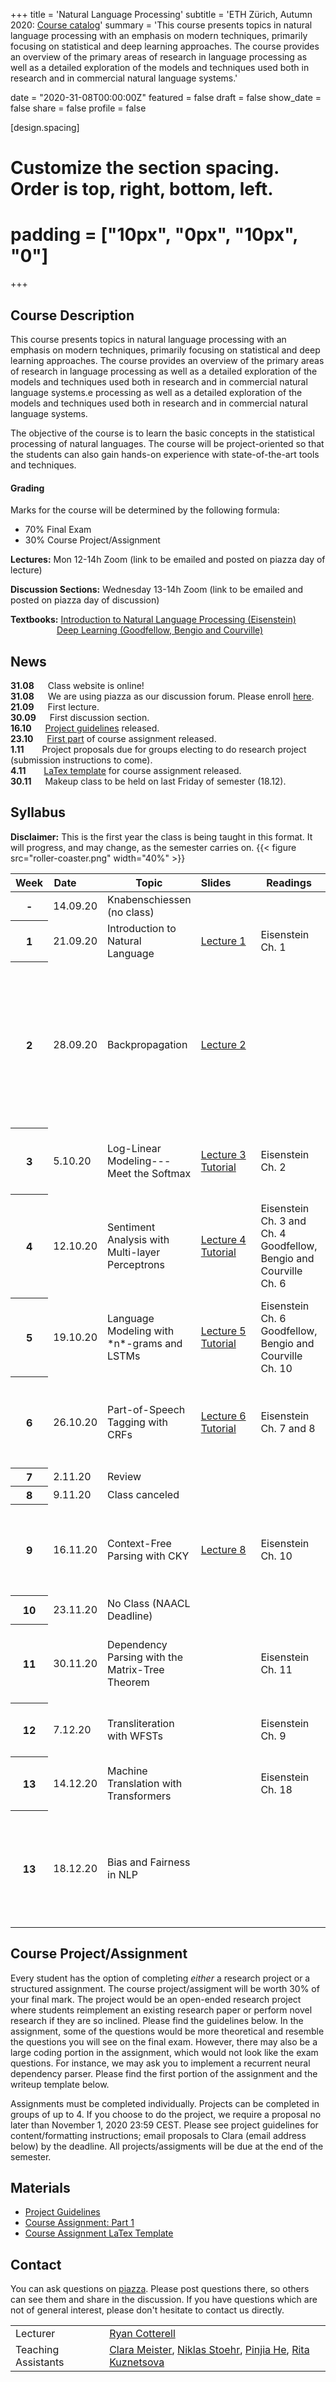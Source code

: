 
+++
title = 'Natural Language Processing'
subtitle = 'ETH Zürich, Autumn 2020: [Course catalog](http://vvz.ethz.ch/Vorlesungsverzeichnis/lerneinheit.view?semkez=2020W&lang=de&ansicht=EINSCHRAENKUNGEN&lerneinheitId=141758)'
summary = 'This course presents topics in natural language processing with an emphasis on modern techniques, primarily focusing on statistical and deep learning approaches. The course provides an overview of the primary areas of research in language processing as well as a detailed exploration of the models and techniques used both in research and in commercial natural language systems.'

date = "2020-31-08T00:00:00Z"
featured = false
draft = false
show_date = false
share = false
profile = false

[design.spacing]
  # Customize the section spacing. Order is top, right, bottom, left.
  # padding = ["10px", "0px", "10px", "0"]

+++
## Course Description
This course presents topics in natural language processing with an emphasis on modern techniques, primarily focusing on statistical and deep learning approaches. The course provides an overview of the primary areas of research in language processing as well as a detailed exploration of the models and techniques used both in research and in commercial natural language systems.e processing as well as a detailed exploration of the models and techniques used both in research and in commercial natural language systems.

The objective of the course is to learn the basic concepts in the statistical processing of natural languages. The course will be project-oriented so that the students can also gain hands-on experience with state-of-the-art tools and techniques.

#### Grading
Marks for the course will be determined by the following formula:  
* 70% Final Exam  
* 30% Course Project/Assignment


**Lectures:** Mon 12-14h Zoom (link to be emailed and posted on piazza day of lecture)

**Discussion Sections:** Wednesday 13-14h Zoom (link to be emailed and posted on piazza day of discussion)

**Textbooks:** [Introduction to Natural Language Processing (Eisenstein)](https://www.amazon.de/Jacob-Eisenstein/dp/0262042843/ref=sr_1_1?__mk_de_DE=%C3%85M%C3%85%C5%BD%C3%95%C3%91&crid=30OMHV1C018JY&dchild=1&keywords=introduction+to+natural+language+processing&qid=1598878964&sprefix=introduction+to+na%2Caps%2C148&sr=8-1)  
&emsp;&emsp;&emsp;&emsp;&emsp; [Deep Learning (Goodfellow, Bengio and Courville)](https://www.deeplearningbook.org/)

## News

**31.08** &emsp; Class website is online!  
**31.08** &emsp; We are using piazza as our discussion forum. Please enroll [here](https://www.piazza.com/ethz.ch/fall2020/252300500l).  
**21.09** &emsp; First lecture.  
**30.09** &emsp; First discussion section.  
**16.10** &emsp; [Project guidelines](https://drive.google.com/file/d/125XGqBMwGHpFc6pS1JNhmbEXFpt_hGHC/view?usp=sharing) released.  
**23.10** &emsp; [First part](https://drive.google.com/file/d/1EcLANxfCsW8xHyT8JYB7CSVYp8WxNQhP/view?usp=sharing) of course assignment released.   
**1.11** &emsp;&ensp; Project proposals due for groups electing to do research project (submission instructions to come).  
**4.11** &emsp;&ensp; [LaTex template](https://www.overleaf.com/read/vdpvbjpwrrvb) for course assignment released.  
**30.11** &emsp; Makeup class to be held on last Friday of semester (18.12).


## Syllabus

**Disclaimer:** This is the first year the class is being taught in this format. It will progress, and may change, as the semester carries on.
{{< figure src="roller-coaster.png" width="40%" >}}
<table class="table">
  <thead>
    <tr>
      <th scope="col" style='white-space:nowrap'>Week</th>
      <th scope="col" style='white-space:nowrap'>Date&emsp;&emsp;</th>
      <th scope="col" style='white-space:nowrap'>Topic</th>
      <th scope="col" style='white-space:nowrap'>Slides&emsp;&emsp;</th>
      <th scope="col" style='white-space:nowrap'>Readings</th>
      <th scope="col" style='white-space:nowrap'>Supplementary Material</th>
    </tr>
  </thead>
  <tbody>
    <tr>
      <th scope="row">-</th>
      <td>14.09.20</td>
      <td>Knabenschiessen (no class)</td>
      <td></td>
      <td></td>
      <td></td>
    </tr>
    <tr>
      <th scope="row">1</th>
      <td>21.09.20</td>
      <td>Introduction to Natural Language</td>
      <td><a href="https://drive.google.com/file/d/1QzLLQ5vEzMSG5T-FWaGSHwwHxiw-htD1/view?usp=sharing">Lecture 1</a></td>
      <td>Eisenstein Ch. 1</td>
      <td></td>
    </tr>
    <tr>
      <th scope="row">2</th>
      <td>28.09.20</td>
      <td>Backpropagation</td>
      <td><a href="https://drive.google.com/file/d/1eK14-qNV7t6aZrrnLp3_4jCTFB-vFMEw/view?usp=sharing">Lecture 2</a></td>
      <td></td>
      <td>
        <a href="https://colah.github.io/posts/2015-08-Backprop/">Chris Olah's Blog</a></br>
        <a href="https://people.cs.umass.edu/~domke/courses/sml2011/08autodiff_nnets.pdf">Justin Domke’s Notes</a></br>
        <a href="https://timvieira.github.io/blog/post/2017/08/18/backprop-is-not-just-the-chain-rule/">Tim Vieira’s Blog</a></br>
        <a href="https://ee227c.github.io/notes/ee227c-lecture16.pdf">Moritz Hardt’s Notes</a></br>
        <a href="https://core.ac.uk/download/pdf/82480031.pdf">Baur and Strassen (1983)</a></br>
        <a href="https://www.amazon.co.uk/Evaluating-Derivatives-Principles-Algorithmic-Differentiation/dp/0898716594/ref=sr_1_1?dchild=1&keywords=griewank&qid=1598888684&s=books&sr=1-1">Griewank and Walter (2008)</a></br>
        <a href="https://www.cs.jhu.edu/~jason/papers/eisner.spnlp16.pdf">Eisner (2016)</a></br>
        <a href="https://drive.google.com/file/d/1XWRz4yMi2A5BZSRSgnnbRJikqz7RYtrN/view?usp=sharing">Computation Graph for MLP</a></br>
        <a href="https://drive.google.com/file/d/1hsYIXXd6cEWocrhI-pQ4Ox8FG49Otu_m/view?usp=sharing">Computation Graph Example</a></td>
    </tr>
    <tr>
      <th scope="row">3</th>
      <td>5.10.20 </td>
      <td>Log-Linear Modeling---Meet the Softmax</td>
      <td><a href="https://drive.google.com/file/d/1lIyqnOTmHdBMaF7ZJGXK_1FAVoYcy4UU/view?usp=sharing">Lecture 3</a></br>
        <a href="https://drive.google.com/file/d/1ZDzByTlWmnrM4xpFZc2FOVt_-JZQNoG-/view?usp=sharing">Tutorial</a></td>
      <td>Eisenstein Ch. 2</td>
      <td><a href="https://www.cs.jhu.edu/~jason/papers/ferraro+eisner.tnlp13.pdf">Ferraro and Eisner (2013)</a></br>
        <a href="http://cs.jhu.edu/~jason/tutorials/loglin/further.html">Jason Eisner’s list of further resources on log-linear modeling</a></td>
    </tr>
    <tr>
      <th scope="row">4</th>
      <td>12.10.20</td>
      <td>Sentiment Analysis with Multi-layer Perceptrons</td>
      <td><a href="https://drive.google.com/file/d/1wgVbAq5bpm-YGDHU0YCsB4JwM-5WZqRp/view?usp=sharing">Lecture 4</a></br>
        <a href="https://drive.google.com/file/d/1s2i8M28bfVaVkM-YQs4Vv1ilJalqAuDn/view?usp=sharing">Tutorial</a></td>
      <td>Eisenstein Ch. 3 and Ch. 4</br>Goodfellow, Bengio and Courville Ch. 6</td>
      <td><a href="https://en.wikipedia.org/wiki/Universal_approximation_theorem">Wikipedia</a></br>
        <a href="http://citeseerx.ist.psu.edu/viewdoc/download?doi=10.1.1.441.7873&rep=rep1&type=pdf">Cybenko (1989)</a></br>
        <a href="https://arxiv.org/pdf/1710.11278.pdf">Hanin and Selke (2018)</a></br>
        <a href="https://www.cs.cornell.edu/home/llee/omsa/omsa.pdf">Pang and Lee (2008)</a></br>
        <a href="https://www.aclweb.org/anthology/P15-1162/">Iyyer et al. (2015)</a></br>
      <a href="https://arxiv.org/pdf/1411.2738.pdf">word2vec Parameter Learning Explained</a></br>
    <a href="https://arxiv.org/pdf/1402.3722.pdf">word2vec Explained</a></br></td>
    </tr>
    <tr>
      <th scope="row">5</th>
      <td>19.10.20</td>
      <td>Language Modeling with *n*-grams and LSTMs</td>
      <td><a href="https://drive.google.com/file/d/1oh3GCSaELhR9sbtmu2Ek_WKDUtD5LVdt/view?usp=sharing">Lecture 5</a></br>
        <a href="https://drive.google.com/file/d/1bKJaHOZjvbYJgkssFmIi7Qaw6z1Otnxa/view?usp=sharing">Tutorial</a></td>
      <td>Eisenstein Ch. 6</br>Goodfellow, Bengio and Courville Ch. 10</td>
      <td><a href="https://nlp.stanford.edu/~wcmac/papers/20050421-smoothing-tutorial.pdf">Good Tutorial on n-gram smoothing</a></br>
        <a href="https://en.wikipedia.org/wiki/Good%E2%80%93Turing_frequency_estimation">Good–Turing Smoothing</a></br>
        <a href="https://ieeexplore.ieee.org/document/479394">Kneser and Ney (1995)</a></br>
        <a href="https://www.jmlr.org/papers/volume3/bengio03a/bengio03a.pdf">Bengio et al. (2003)</a></br>
        <a href="https://www.isca-speech.org/archive/archive_papers/interspeech_2010/i10_1045.pdf">Mikolov et al. (2010)</a></td>
    </tr>
    <tr>
      <th scope="row">6</th>
      <td>26.10.20</td>
      <td>Part-of-Speech Tagging with CRFs</td>
      <td><a href="https://drive.google.com/file/d/14TKXf9Qm_47RXvjnXVAwWKC9ybt-oyZ4/view?usp=sharing">Lecture 6</a></br>
        <a href="https://drive.google.com/file/d/1obhXXD9i_1sUMFXijYJ-Y5Rcmdb1su2Y/view?usp=sharing">Tutorial</a></td>
      <td>Eisenstein Ch. 7 and 8</td>
      <td><a href="https://timvieira.github.io/blog/post/2015/04/29/multiclass-logistic-regression-and-conditional-random-fields-are-the-same-thing/">Tim Vieira's Blog</a></br>
        <a href="https://dl.acm.org/doi/10.5555/645529.658277">McCallum et al. (2000)</a></br>
        <a href="https://repository.upenn.edu/cgi/viewcontent.cgi?article=1162&context=cis_papers">Lafferty et al. (2001)</a></br>
        <a href="https://homepages.inf.ed.ac.uk/csutton/publications/crftut-fnt.pdf">Sutton and McCallum (2011)</a></br>
        <a href="https://mitpress.mit.edu/books/probabilistic-graphical-models">Koller and Friedman (2009)</a></td>
    </tr>
    <tr>
      <th scope="row">7</th>
      <td>2.11.20</td>
      <td>Review</td>
      <td></td>
      <td></td>
      <td></td>
    </tr>
    <tr>
      <th scope="row">8</th>
      <td>9.11.20</td>
      <td>Class canceled</td>
      <td></td>
      <td></td>
      <td></td>
    </tr>
    <tr>
      <th scope="row">9</th>
      <td>16.11.20</td>
      <td>Context-Free Parsing with CKY</td>
      <td><a href="https://drive.google.com/file/d/1Y2c-a4i0HFu3VMCENh-NlC5GM3ZOqfwm/view">Lecture 8</a></td>
      <td>Eisenstein Ch. 10</td>
      <td><a href="http://www.cs.columbia.edu/~mcollins/io.pdf">The Inside-Outside Algorithm</a></br>
        <a href="https://www.cs.jhu.edu/~jason/465/PowerPoint/lect08-parse.ppt">Jason Eisner’s Slides</a></br>
        <a href="https://www.ideals.illinois.edu/handle/2142/74304">Kasami (1966)</a></br>
        <a href="https://www.sciencedirect.com/science/article/pii/S001999586780007X?via%3Dihub">Younger (1967)</a></br>
        <a href="http://www.softwarepreservation.org/projects/FORTRAN/CockeSchwartz_ProgLangCompilers.pdf">Cocke and Schwartz (1970)</a></td>
    </tr>
    <tr>
      <th scope="row">10</th>
      <td>23.11.20</td>
      <td>No Class (NAACL Deadline)</td>
      <td></td>
      <td></td>
      <td></td>
    </tr>
    <tr>
      <th scope="row">11</th>
      <td>30.11.20</td>
      <td>Dependency Parsing with the Matrix-Tree Theorem</td>
      <td></td>
      <td>Eisenstein Ch. 11</td>
      <td><a href="https://www.aclweb.org/anthology/D07-1015/">Koo et al. (2007)</a></br>
        <a href="https://www.aclweb.org/anthology/D07-1014/">Smith and Smith (2007)</a></br>
        <a href="https://www.aclweb.org/anthology/W07-2216/">McDonald and Satta (2007)</a></br>
        <a href="https://www.morganclaypool.com/doi/abs/10.2200/S00169ED1V01Y200901HLT002">McDonald, Kübler and Nivre (2009)</a></td>
    </tr>
    <tr>
      <th scope="row">12</th>
      <td>7.12.20</td>
      <td>Transliteration with WFSTs</td>
      <td></td>
      <td>Eisenstein Ch. 9</td>
      <td><a href="https://www.aclweb.org/anthology/J98-4003.pdf">Knight and Graehl (1998)</a></br>
        <a href="https://cs.nyu.edu/~mohri/pub/hbka.pdf">Mohri, Pereira and Riley (2008)</a></td>
    </tr>
    <tr>
      <th scope="row">13</th>
      <td>14.12.20</td>
      <td>Machine Translation with Transformers</td>
      <td></td>
      <td>Eisenstein Ch. 18</td>
      <td><a href="https://www.amazon.com/gp/product/1108497322/ref=as_li_tl?ie=UTF8&camp=1789&creative=9325&creativeASIN=1108497322&linkCode=as2&tag=statismachint-20&linkId=ca7b8315b48f309c992019761c3ac4e4">Neural Machine Translation</a></br>
        <a href="https://papers.nips.cc/paper/7181-attention-is-all-you-need.pdf">Vaswani et al. (2017)</a></br>
        <a href="https://www.aclweb.org/anthology/W18-2509/">Rush (2018)</a></td>
    </tr>
    <tr>
      <th scope="row">13</th>
      <td>18.12.20</td>
      <td>Bias and Fairness in NLP</td>
      <td></td>
      <td></td>
      <td><a href="https://papers.nips.cc/paper/6228-man-is-to-computer-programmer-as-woman-is-to-homemaker-debiasing-word-embeddings.pdf">Bolukabasi et al. (2016)</a></br>
        <a href="https://arxiv.org/abs/1903.03862">Gonen and Goldberg (2019)</a></br>
        <a href="https://arxiv.org/abs/1909.00871">Hall Maudslay et al. (2019)</a></br>
        <a href="https://arxiv.org/abs/2009.09435">Vargas and Cotterell (2020)</a></br>
        <a href="http://ciml.info/dl/v0_99/ciml-v0_99-ch08.pdf">A Course in Machine Learning Chapter 8</a></td>
    </tr>
    
  </tbody>
</table>

## Course Project/Assignment

Every student has the option of completing *either* a research project or a structured assignment. The course project/assigment will be worth 30% of your final mark. The project would be an open-ended research project where students reimplement an existing research paper or perform novel research if they are so inclined. Please find the guidelines below. In the assignment, some of the questions would be more theoretical and resemble the questions you will see on the final exam. However, there may also be a large coding portion in the assignment, which would not look like the exam questions. For instance, we may ask you to implement a recurrent neural dependency parser. Please find the first portion of the assignment and the writeup template below.

Assignments must be completed individually. Projects can be completed in groups of up to 4. If you choose to do the project, we require a proposal no later than November 1, 2020 23:59 CEST. Please see project guidelines for content/formatting instructions; email proposals to Clara (email address below) by the deadline. All projects/assigments will be due at the end of the semester.

## Materials

- [Project Guidelines](https://drive.google.com/file/d/125XGqBMwGHpFc6pS1JNhmbEXFpt_hGHC/view?usp=sharing)
- [Course Assignment: Part 1](https://drive.google.com/file/d/1EcLANxfCsW8xHyT8JYB7CSVYp8WxNQhP/view?usp=sharing)
- [Course Assignment LaTex Template](https://www.overleaf.com/read/vdpvbjpwrrvb)

## Contact
You can ask questions on [piazza](https://www.piazza.com/ethz.ch/fall2020/252300500l). Please post questions there, so others can see them and share in the discussion. If you have questions which are not of general interest, please don't hesitate to contact us directly.

<table class="table">
  <tbody>
    <tr>
      <td>Lecturer</td>
      <td><a href="mailto:ryan.cotterell@inf.ethz.ch">Ryan Cotterell</a></td>
    </tr>
    <tr>
      <td>Teaching Assistants</td>
      <td><a href="mailto:meistecl@inf.ethz.ch">Clara Meister</a>, <a href="mailto:niklas.stoehr@inf.ethz.ch">Niklas Stoehr</a>, <a href="mailto:pinjia.he@inf.ethz.ch">Pinjia He</a>, <a href="mailto:mkuznetsova@inf.ethz.ch">Rita Kuznetsova</a></td>
    </tr>
    
  </tbody>
</table>
